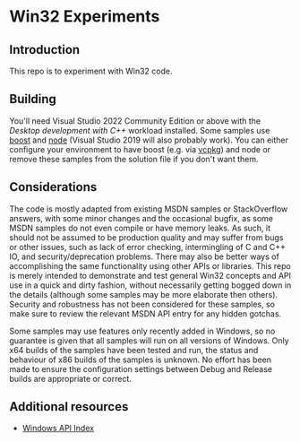 # Win32 Experiments

## Introduction

This repo is to experiment with Win32 code.

## Building

You'll need Visual Studio 2022 Community Edition or above with the _Desktop development with C++_ workload installed. Some samples use [boost](https://www.boost.org/) and [node](https://nodejs.org/en/) (Visual Studio 2019 will also probably work). You can either configure your environment to have boost (e.g. via [vcpkg](https://vcpkg.io/)) and node or remove these samples from the solution file if you don't want them.

## Considerations

The code is mostly adapted from existing MSDN samples or StackOverflow answers, with some minor changes and the occasional bugfix, as some MSDN samples do not even compile or have memory leaks. As such, it should not be assumed to be production quality and may suffer from bugs or other issues, such as lack of error checking, intermingling of C and C++ IO, and security/deprecation problems. There may also be better ways of accomplishing the same functionality using other APIs or libraries. This repo is merely intended to demonstrate and test general Win32 concepts and API use in a quick and dirty fashion, without necessarily getting bogged down in the details (although some samples may be more elaborate then others). Security and robustness has not been considered for these samples, so make sure to review the relevant MSDN API entry for any hidden gotchas.

Some samples may use features only recently added in Windows, so no guarantee is given that all samples will run on all versions of Windows. Only x64 builds of the samples have been tested and run, the status and behaviour of x86 builds of the samples is unknown. No effort has been made to ensure the configuration settings between Debug and Release builds are appropriate or correct.

## Additional resources

* [Windows API Index](https://docs.microsoft.com/en-us/windows/win32/apiindex/windows-api-list)
